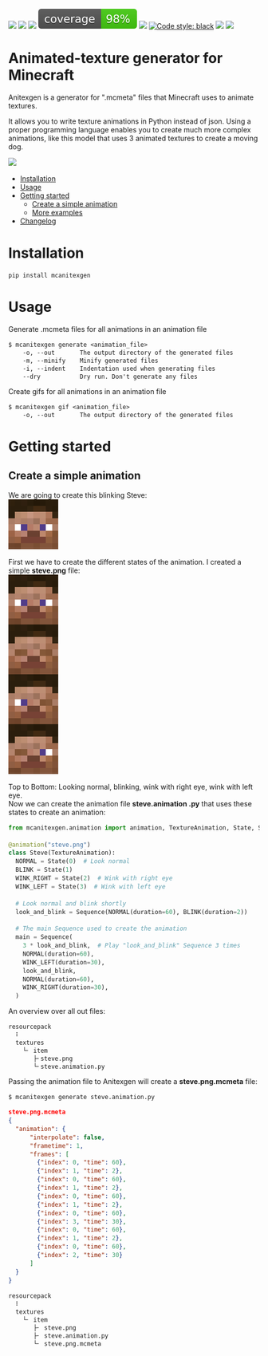 ![](https://img.shields.io/github/license/orangeutan/mcanitexgen)
![](https://img.shields.io/badge/python-3.8|3.9-blue)
[![](https://img.shields.io/pypi/v/mcanitexgen)](https://pypi.org/project/mcanitexgen/)
![](https://raw.githubusercontent.com/OrangeUtan/mcanitexgen/6067435cfa656819bcef780415e36ff3e5f117bb/coverage.svg)
![](https://img.shields.io/badge/mypy-checked-green)
[![Code style: black](https://img.shields.io/badge/code%20style-black-000000.svg)](https://github.com/psf/black)
![](https://img.shields.io/badge/pre--commit-enabled-green)
![](https://github.com/orangeutan/mcanitexgen/workflows/test/badge.svg)

# Animated-texture generator for Minecraft
Anitexgen is a generator for ".mcmeta" files that Minecraft uses to animate textures.<br>

It allows you to write texture animations in Python instead of json. Using a proper programming language enables you to create much more complex animations, like this model that uses 3 animated textures to create a moving dog.

<img src="https://raw.githubusercontent.com/OrangeUtan/mcanitexgen/master/examples/dog/dog.gif" width="400" style="image-rendering: pixelated; image-rendering: -moz-crisp-edges; image-rendering: crisp-edges;"/>

- [Installation](#Installation)
- [Usage](#Usage)
- [Getting started](#Getting-started)
  - [Create a simple animation](#Create-a-simple-animation)
  - [More examples](https://github.com/OrangeUtan/mcanitexgen/tree/main/examples)
- [Changelog](https://github.com/OrangeUtan/mcanitexgen/blob/main/CHANGELOG.md)

# Installation
```
pip install mcanitexgen
```

# Usage
Generate .mcmeta files for all animations in an animation file
```shell
$ mcanitexgen generate <animation_file>
    -o, --out       The output directory of the generated files
    -m, --minify    Minify generated files
    -i, --indent    Indentation used when generating files
    --dry           Dry run. Don't generate any files
```
Create gifs for all animations in an animation file
```shell
$ mcanitexgen gif <animation_file>
    -o, --out       The output directory of the generated files
```

# Getting started
## Create a simple animation
We are going to create this blinking Steve:<br>
<img src="https://raw.githubusercontent.com/OrangeUtan/mcanitexgen/master/examples/steve/steve.gif" width="100" style="image-rendering: pixelated; image-rendering: -moz-crisp-edges; image-rendering: crisp-edges;"/>


First we have to create the different states of the animation.
I created a simple **steve.png** file:<br>
<img src="https://raw.githubusercontent.com/OrangeUtan/mcanitexgen/master/examples/steve/steve.png" width="100" style="image-rendering: pixelated; image-rendering: -moz-crisp-edges; image-rendering: crisp-edges;"/>

Top to Bottom: Looking normal, blinking, wink with right eye, wink with left eye.<br>
Now we can create the animation file **steve.animation .py** that uses these states to create an animation:<br>
```python
from mcanitexgen.animation import animation, TextureAnimation, State, Sequence

@animation("steve.png")
class Steve(TextureAnimation):
  NORMAL = State(0)  # Look normal
  BLINK = State(1)
  WINK_RIGHT = State(2)  # Wink with right eye
  WINK_LEFT = State(3)  # Wink with left eye

  # Look normal and blink shortly
  look_and_blink = Sequence(NORMAL(duration=60), BLINK(duration=2))

  # The main Sequence used to create the animation
  main = Sequence(
    3 * look_and_blink,  # Play "look_and_blink" Sequence 3 times
    NORMAL(duration=60),
    WINK_LEFT(duration=30),
    look_and_blink,
    NORMAL(duration=60),
    WINK_RIGHT(duration=30),
  )
```
An overview over all out files:
```
resourcepack
  ⠇
  textures
    └╴ item
       ├╴steve.png
       └╴steve.animation.py
```

Passing the animation file to Anitexgen will create a **steve.png.mcmeta** file:
```shell
$ mcanitexgen generate steve.animation.py
```
```json
steve.png.mcmeta
{
  "animation": {
      "interpolate": false,
      "frametime": 1,
      "frames": [
        {"index": 0, "time": 60},
        {"index": 1, "time": 2},
        {"index": 0, "time": 60},
        {"index": 1, "time": 2},
        {"index": 0, "time": 60},
        {"index": 1, "time": 2},
        {"index": 0, "time": 60},
        {"index": 3, "time": 30},
        {"index": 0, "time": 60},
        {"index": 1, "time": 2},
        {"index": 0, "time": 60},
        {"index": 2, "time": 30}
      ]
  }
}
```
```
resourcepack
  ⠇
  textures
    └╴ item
       ├╴ steve.png
       ├╴ steve.animation.py
       └╴ steve.png.mcmeta
```
